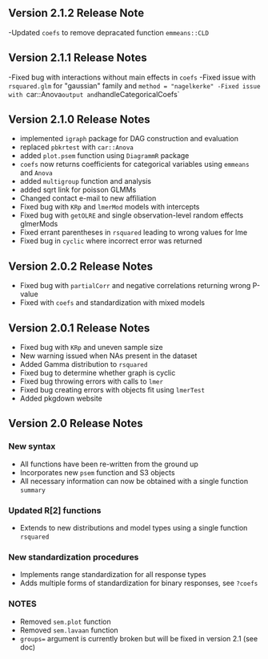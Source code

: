 ## Version 2.1.2 Release Note
-Updated `coefs` to remove depracated function `emmeans::CLD`

## Version 2.1.1 Release Notes
-Fixed bug with interactions without main effects in `coefs`
-Fixed issue with `rsquared.glm` for "gaussian" family and `method = "nagelkerke"
-Fixed issue with `car::Anova` output and `handleCategoricalCoefs`

## Version 2.1.0 Release Notes
- implemented `igraph` package for DAG construction and evaluation
- replaced `pbkrtest` with `car::Anova`
- added `plot.psem` function using `DiagrammR` package
- `coefs` now returns coefficients for categorical variables using `emmeans` and `Anova`
- added `multigroup` function and analysis
- added sqrt link for poisson GLMMs
- Changed contact e-mail to new affiliation
- Fixed bug with `KRp` and `lmerMod` models with intercepts
- Fixed bug with `getOLRE` and single observation-level random effects glmerMods
- Fixed errant parentheses in `rsquared` leading to wrong values for lme
- Fixed bug in `cyclic` where incorrect error was returned

## Version 2.0.2 Release Notes
- Fixed bug with `partialCorr` and negative correlations returning wrong P-value 
- Fixed with `coefs` and standardization with mixed models

## Version 2.0.1 Release Notes
- Fixed bug with `KRp` and uneven sample size
- New warning issued when NAs present in the dataset
- Added Gamma distribution to `rsquared`
- Fixed bug to determine whether graph is cyclic
- Fixed bug throwing errors with calls to `lmer`
- Fixed bug creating errors with objects fit using `lmerTest`
- Added pkgdown website

## Version 2.0 Release Notes

### New syntax
- All functions have been re-written from the ground up
- Incorporates new `psem` function and S3 objects
- All necessary information can now be obtained with a single function `summary`

### Updated R[2] functions
- Extends to new distributions and model types using a single function `rsquared`

### New standardization procedures
- Implements range standardization for all response types
- Adds multiple forms of standardization for binary responses, see `?coefs`

### NOTES
- Removed `sem.plot` function
- Removed `sem.lavaan` function
- `groups=` argument is currently broken but will be fixed in version 2.1 (see doc)
